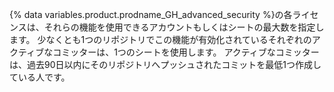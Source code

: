 {% data variables.product.prodname_GH_advanced_security %}の各ライセンスは、それらの機能を使用できるアカウントもしくはシートの最大数を指定します。 少なくとも1つのリポジトリでこの機能が有効化されているそれぞれのアクティブなコミッターは、1つのシートを使用します。 アクティブなコミッターは、過去90日以内にそのリポジトリへプッシュされたコミットを最低1つ作成している人です。
